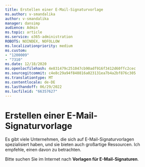 ```yaml
---
title: Erstellen einer E-Mail-Signaturvorlage
ms.author: v-smandalika
author: v-smandalika
manager: dansimp
audience: Admin
ms.topic: article
ms.service: o365-administration
ROBOTS: NOINDEX, NOFOLLOW
ms.localizationpriority: medium
ms.custom:
- "1200009"
- "7310"
ms.date: 12/18/2020
ms.openlocfilehash: 4e831479c251047cb90adf916f3412d60ffc2cec
ms.sourcegitcommit: c4e8c29a94f840816a023131ea7b4a2bf876c305
ms.translationtype: MT
ms.contentlocale: de-DE
ms.lasthandoff: 06/29/2022
ms.locfileid: "66357627"
---
```

# <a name="create-an-email-signature-template"></a>Erstellen einer E-Mail-Signaturvorlage

Es gibt viele Unternehmen, die sich auf E-Mail-Signaturvorlagen spezialisiert haben, und sie bieten auch großartige Ressourcen. Ich empfehle, einen davon zu betrachten.

Bitte suchen Sie im Internet nach **Vorlagen für E-Mail-Signaturen**.